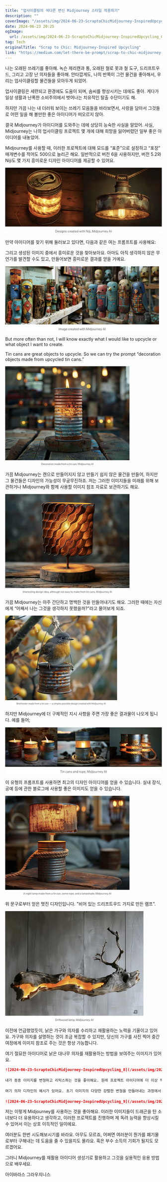 ```yaml
---
title: "업사이클링의 색다른 변신 Midjourney 스타일 적용하기"
description: ""
coverImage: "/assets/img/2024-06-23-ScraptoChicMidjourney-InspiredUpcycling_0.png"
date: 2024-06-23 20:25
ogImage: 
  url: /assets/img/2024-06-23-ScraptoChicMidjourney-InspiredUpcycling_0.png
tag: Tech
originalTitle: "Scrap to Chic: Midjourney-Inspired Upcycling"
link: "https://medium.com/let-there-be-prompt/scrap-to-chic-midjourney-inspired-upcycling-03c68f2c8be6"
---
```



나는 오래된 쓰레기를 좋아해. 녹슨 제리캔과 통, 오래된 철로 못과 철 도구, 드리프트우드, 그리고 고장 난 의자들을 좋아해. 안타깝게도, 나의 반쪽이 그런 물건을 좋아해서, 우리는 업사이클링할 물건들을 모아두게 되었어.

업사이클링은 세련되고 환경에도 도움이 되며, 솜씨를 향상시키는 데에도 좋아. 게다가 일상 생활과 난폭한 소비주의에서 벗어나는 치유적인 탈출 수단이기도 해.

하지만 가끔 나는 내 더러워 보이는 쓰레기 모음들을 바라보면서, 사랑을 담아서 그것들로 어떤 일을 해 볼만한 좋은 아이디어가 떠오르지 않아.

결국 Midjourney가 아이디어를 도와주는 데에 상당히 능숙한 사실을 알았어. 사실, Midjourney는 나의 업사이클링 프로젝트 몇 개에 대해 희망을 잃어버렸던 일부 좋은 아이디어를 내놓았어.

<div class="content-ad"></div>

Midjourney를 사용할 때, 이러한 프로젝트에 대해 모드를 “표준”으로 설정하고 “포장” 매개변수를 적어도 500으로 늘리곤 해요. 일반적으로 버전 6을 사용하지만, 버전 5.2와 Niji도 몇 가지 흥미로운 디자인 아이디어를 제공할 수 있어요.

![이미지](/assets/img/2024-06-23-ScraptoChicMidjourney-InspiredUpcycling_0.png)

만약 아이디어를 찾기 위해 둘러보고 있다면, 다음과 같은 여는 프롬프트를 사용해요:

그리고 생성된 이미지 중에서 흥미로운 것을 찾아보아요. 아마도 아직 생각하지 않은 무언가를 발견할 수도 있고, 만들어보면 흥미로운 결과를 얻을 거예요.

<div class="content-ad"></div>


![Image 1](/assets/img/2024-06-23-ScraptoChicMidjourney-InspiredUpcycling_1.png)

But more often than not, I will know exactly what I would like to upcycle or what object I want to create.

Tin cans are great objects to upcycle. So we can try the prompt “decoration objects made from upcycled tin cans.”

![Image 2](/assets/img/2024-06-23-ScraptoChicMidjourney-InspiredUpcycling_2.png)


<div class="content-ad"></div>

가끔 Midjourney는 캔으로 만들어지지 않고 만들기 쉽지 않은 물건을 만들어, 하지만 그 물건들은 디자인의 가능성이 무궁무진하죠. 저는 그러한 이미지들을 미래를 위해 보관하거나 Midjourney와 함께 사용할 이미지 참조 자료로 보관하기도 해요.

![이미지 1](/assets/img/2024-06-23-ScraptoChicMidjourney-InspiredUpcycling_3.png)

가끔 Midjourney는 아주 간단하고 명백한 것을 만들어내기도 해요. 그러한 때에는 자신에게 “어째서 나는 그것을 생각하지 못했을까?”라고 물어보게 되죠.

![이미지 2](/assets/img/2024-06-23-ScraptoChicMidjourney-InspiredUpcycling_4.png)

<div class="content-ad"></div>

하지만 Midjourney에 더 구체적인 지시 사항을 주면 가장 좋은 결과물이 나오게 됩니다. 예를 들어;

![image](/assets/img/2024-06-23-ScraptoChicMidjourney-InspiredUpcycling_5.png)

이 유형의 프롬프트를 사용하면 최고의 디자인 아이디어를 얻을 수 있습니다. 실내 장식, 공예 등에 관한 블로그에 사용할 좋은 이미지도 얻을 수 있습니다.

![image](/assets/img/2024-06-23-ScraptoChicMidjourney-InspiredUpcycling_6.png)

<div class="content-ad"></div>

위 문구로부터 얻은 멋진 디자인입니다. "비어 있는 드리프트우드 가지로 만든 램프".

![램프](/assets/img/2024-06-23-ScraptoChicMidjourney-InspiredUpcycling_7.png)

이전에 언급했었듯이, 낡은 가구와 의자를 수리하고 재활용하는 노력을 기울이고 있어요. 가구와 의자를 설명하는 것이 조금 복잡할 수 있지만, 당신의 가구를 사진 찍어 중간 여정에게 이미지 참조로 주는 것은 항상 가능합니다.

여기 절묘한 아이디어로 낡은 대나무 의자를 재활용하는 방법을 보여주는 이미지가 있어요.

<div class="content-ad"></div>

```Markdown
![2024-06-23-ScraptoChicMidjourney-InspiredUpcycling_8](/assets/img/2024-06-23-ScraptoChicMidjourney-InspiredUpcycling_8.png)

내가 종종 이미지를 변형하고 리믹스하는 것을 좋아해요. 원래 프로젝트 아이디어에 더 이상 적용되지 않을 수 있는 이미지를 만들어 낼 수도 있지만, 미래 프로젝트에는 아주 좋을지도 몰라요.

여기 의자 디자인의 예시가 있어요. 초기 이미지의 다양한 강렬한 변형을 만들어내는 과정에서 이 디자인이 나왔어요. 나는 내가 가진 폐기물로 이 의자를 만들 수 있다고 믿어요. 언젠가 이 의자를 만들게 될 것을 희망해요.

![2024-06-23-ScraptoChicMidjourney-InspiredUpcycling_9](/assets/img/2024-06-23-ScraptoChicMidjourney-InspiredUpcycling_9.png)
```

<div class="content-ad"></div>

저는 이렇게 Midjourney를 사용하는 것을 좋아해요. 이러한 이미지들이 드래곤을 탄 소녀보다 더 유용하다고 생각하고, 이러한 프로젝트를 진행하며 제 독려 능력을 향상시킬 수 있어서 이는 상호 이득적인 일이에요.

여러분도 한번 시도해보시기를 바라요. 아무도 모르죠, 어쩌면 여러분이 뭔가를 폐기물로부터 구해내는 데 도움을 줄 수 있을지도 몰라요. 혹은 부수 소득의 기회가 될지도 모르겠어요.

그러니 Midjourney를 재활용 아이디어 생성기로 활용하고 그것을 실용적인 응용 방법으로 배우세요.

아이바라스 그라우지니스